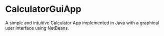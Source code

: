 # CalculatorGuiApp
A simple and intuitive Calculator App implemented in Java with a graphical user interface using NetBeans.
